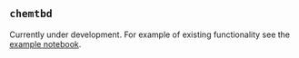 ## `chemtbd` 

Currently under development.  For example of existing functionality see the [example notebook](https://github.com/blakeboswell/chemtbd/example.ipynb).
